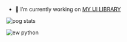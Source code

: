 - 🔭 I’m currently working on [MY UI LIBRARY](https://github.com/PePeTheReno/PEPE-S-UI-LIB)

![pog stats](https://github-readme-stats.vercel.app/api?username=PePeTheReno&show_icons=true&count_private=true&theme=tokyonight&custom_title=PePeTheReno)

![ew python](https://github-readme-stats.vercel.app/api/top-langs/?username=PePeTheReno&layout=compact&theme=tokyonight&count_private=true&show_icons=true)
